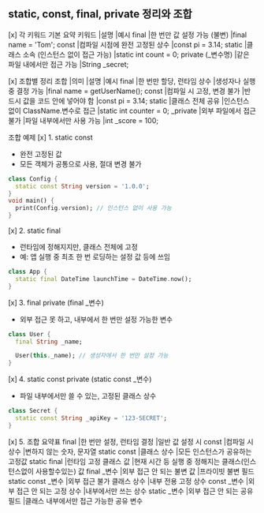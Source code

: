 ## static, const, final, private 정리와 조합

[x] 각 키워드 기본 요약
키워드	            |설명	                            |예시
final	            |한 번만 값 설정 가능 (불변)	        |final name = 'Tom';
const	            |컴파일 시점에 완전 고정된 상수	        |const pi = 3.14;
static	            |클래스 소속 (인스턴스 없이 접근 가능)	|static int count = 0;
private (_변수명)	|같은 파일 내에서만 접근 가능	        |String _secret;

[x] 조합별 정리
조합	        |의미	                |설명	                         |예시
final	    |한 번만 할당, 런타임 상수	|생성자나 실행 중 결정 가능	         |final name = getUserName();
const	    |컴파일 시 고정, 변경 불가	|반드시 값을 코드 안에 넣어야 함	     |const pi = 3.14;
static	    |클래스 전체 공유	        |인스턴스 없이 ClassName.변수로 접근 |static int counter = 0;
_private	|외부 파일에서 접근 불가	|파일 내부에서만 사용 가능	         |int _score = 100;

조합 예제
[x] 1. static const
 - 완전 고정된 값
 - 모든 객체가 공통으로 사용, 절대 변경 불가
```dart
class Config {
  static const String version = '1.0.0';
}
void main() {
  print(Config.version); // 인스턴스 없이 사용 가능
}
```

[x] 2. static final
 - 런타임에 정해지지만, 클래스 전체에 고정
 - 예: 앱 실행 중 최초 한 번 로딩하는 설정 값 등에 쓰임
```dart
class App {
  static final DateTime launchTime = DateTime.now();
}
```

[x] 3. final private (final _변수)
 - 외부 접근 못 하고, 내부에서 한 번만 설정 가능한 변수
```dart
class User {
  final String _name;

  User(this._name); // 생성자에서 한 번만 설정 가능
}
```

[x] 4. static const private (static const _변수)
 - 파일 내부에서만 쓸 수 있는, 고정된 클래스 상수
```dart
class Secret {
  static const String _apiKey = '123-SECRET';
}
```

[x] 5. 조합 요약표
final	            |한 번만 설정, 런타임 결정	    |일반 값 설정 시
const	            |컴파일 시 상수	            |변하지 않는 숫자, 문자열
static const	    |클래스 상수	                |모든 인스턴스가 공유하는 고정값
static final	    |런타임 고정 클래스 값	        |현재 시간 등 실행 중 정해지는 클래스(인스턴스없이 사용할수있는) 값
final _변수	        |외부 접근 안 되는 불변 값	    |프라이빗 불변 필드
static const _변수	|외부 접근 불가 클래스 상수	    |내부 전용 고정 상수
const _변수	        |외부 접근 안 되는 고정 상수	|내부에서만 쓰는 상수
static _변수	        |외부 접근 안 되는 공유 필드	|클래스 내부에서만 접근 가능한 공유 변수
